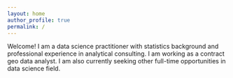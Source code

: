 ```yaml
---
layout: home
author_profile: true
permalink: /
---
```


Welcome! I am a data science practitioner with statistics background and professional experience in analytical consulting. I am working as a contract geo data analyst. I am also currently seeking other full-time opportunities in data science field. 


